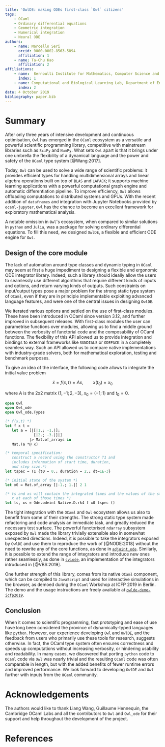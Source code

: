 ```yaml
---
title: 'OwlDE: making ODEs first-class `Owl` citizens'
tags:
    - OCaml
    - Ordinary differential equations
    - Geometric integration
    - Numerical integration
    - Neural ODE
authors:
    - name: Marcello Seri
      orcid: 0000-0002-8563-5894
      affiliation: 1
    - name: Ta-Chu Kao
      affiliation: 2
affiliations:
    - name:  Bernoulli Institute for Mathematics, Computer Science and Artificial Intelligence, University of Groningen
      index: 1
    - name: Computational and Biological Learning Lab, Department of Engineering, University of Cambridge
      index: 2
date: 4 October 2019
bibliography: paper.bib
---
```


# Summary

After only three years of intensive development and continuous optimisation, `Owl` has emerged in the `OCaml` ecosystem as a versatile and powerful scientific programming library, competitive with mainstream libraries such as `SciPy` and `NumPy`.
What sets `Owl` apart is that it brings under one umbrella the flexibility of a dynamical language and the power and safety of the `OCaml` type system [@Wang:2017].

Today, `Owl` can be used to solve a wide range of scientific problems: it provides efficient types for handling multidimensional arrays and linear algebra operations built on top of `BLAS` and `LAPACK`; it supports machine learning applications with a powerful computational graph engine and automatic differentiation pipeline.
To improve efficiency, `Owl` allows offloading computations to distributed systems and GPUs.
With the recent addition of `dataframes` and integration with Jupyter Notebooks provided by `ocaml-jupyter`, `Owl` has the chance to become an excellent framework for exploratory mathematical analysis.

A notable omission in `Owl`'s ecosystem, when compared to similar solutions in `python` and `Julia`, was a package for solving ordinary differential equations.
To fill this need, we designed `OwlDE`, a flexible and efficient ODE engine for `Owl`.

## Design of the core module

The lack of automation around type classes and dynamic typing in `OCaml` may seem at first a huge impediment to designing a flexible and ergonomic ODE integrator library.
Indeed, such a library should ideally allow the users to seamlessly use different algorithms that require different kinds of inputs and options, and return varying kinds of outputs.
Such constraints on input/output types pose a major problem for the strong static type system of `OCaml`, even if they are in principle implementable exploiting advanced language features, and were one of the central issues in designing `OwlDE`.

We iterated various options and settled on the use of first-class modules.
These have been introduced in OCaml since version 3.12, and further improved in subsequent releases.
With first-class modules the user can parametrise functions over modules, allowing us to find a middle ground between the verbosity of functorial code and the composability of OCaml functions.
The flexibility of this API allowed us to provide integration and bindings to external frameworks like `SUNDIALS` or `ODEPACK` in a completely seamless way.
Such an API allowed us to compare native implementations with industry-grade solvers, both for mathematical exploration, testing and benchmark purposes.

To give an idea of the interface, the following code allows to integrate the initial value problem

$$
\dot{x} = f(x,t) = A x, \qquad x(t_0) = x_0
$$

where $A$ is the 2x2 matrix $(1, -1; 2, -3)$, $x_0 = (-1; 1)$ and $t_0=0$.

```ocaml
open Owl
open Owl_ode
open Owl_ode.Types

(* f(x,t) *)
let f x t =
   let a = [|[|1.; -1.|];
             [|2.; -3.|]|]
           |> Mat.of_arrays in
   Mat.(a *@ x)

(* temporal specification:
   construct a record using the constructor T1 and
   includes information of start time, duration,
   and step size.*)
let tspec = T1 {t0 = 0.; duration = 2.; dt=1E-3}

(* initial state of the system *)
let x0 = Mat.of_array [|-1.; 1.|] 2 1

(* ts and xs will contain the integrated times and the values of the state
   x at each of those times *)
let ts, xs = Ode.odeint Native.D.rk4 f x0 tspec ()
```

The tight integration with the `OCaml` and `Owl` ecosystem allows us also to benefit from some of their strengths.
The strong static type system made refactoring and code analysis an immediate task, and greatly reduced the necessary test surface.
The powerful functorised `ndarray` subsystem exposed by `Owl` made the library trivially extensible also in somewhat unexpected directions.
Indeed, it is possible to take the integrators exposed by `OwlDE` and use them to reproduce the work of [@NODE:2018] without the need to rewrite any of the core functions, as done in [`adjoint_ode`](https://github.com/tachukao/adjoint_ode/).
Similarly, it is possible to extend the range of integrators and introduce new ones rather seamlessly, as done in [`cviode`](https://github.com/mseri/ocaml-cviode), an implementation of the integrators introduced in [@VBS:2019].

One further strength of this library, comes from its native `OCaml` component, which can be compiled to `JavaScript` and used for interactive simulations in the browser, as demoed during the `OCaml` Workshop at ICFP 2019 in Berlin.
The demo and the usage instructions are freely available at [`owlde-demo-icfp2019`](https://github.com/mseri/owlde-demo-icfp2019).

## Conclusion

When it comes to scientific programming, fast prototyping and ease of use have long been considered the province of dynamically-typed languages like `python`.
However, our experience developing `Owl` and `OwlDE`, and the feedback from users who primarily use these tools for research, suggests otherwise.
In fact, the OCaml type system often ensures correctness and speeds up computations without increasing verbosity, or hindering usability and readability. In many cases, we discovered that porting `python` code to `OCaml` code via `Owl` was nearly trivial and the resulting `OCaml` code was often comparable in length, but with the added benefits of fewer runtime errors and improved performance.
We look forward to developing `OwlDE` and `Owl` further with inputs from the `OCaml` community.

# Acknowledgements

The authors would like to thank Liang Wang, Guillaume Hennequin, the Cambridge OCaml Labs and all the contributors to `Owl` and `Owl_ode` for their support and help throughout the development of the project.

# References
